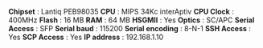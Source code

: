 **Chipset** : Lantiq PEB98035
**CPU** : MIPS 34Kc interAptiv
**CPU Clock** : 400MHz
**Flash** : 16 MB
**RAM** : 64 MB
**HSGMII** : Yes
**Optics** : SC/APC
**Serial Access** : SFP
**Serial baud** : 115200
**Serial encoding** : 8-N-1
**SSH Access** : Yes
**SCP Access** : Yes
**IP address** : 192.168.1.10
